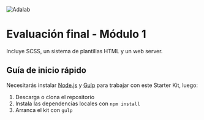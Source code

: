 ![Adalab](_src/assets/images/logo-anonymous.png)
# Evaluación final - Módulo 1
Incluye SCSS, un sistema de plantillas HTML y un web server.

## Guía de inicio rápido
Necesitarás instalar [Node.js](https://nodejs.org/) y [Gulp](https://gulpjs.com) para trabajar con este Starter Kit, luego:
1. Descarga o clona el repositorio
2. Instala las dependencias locales con `npm install`
3. Arranca el kit con `gulp`